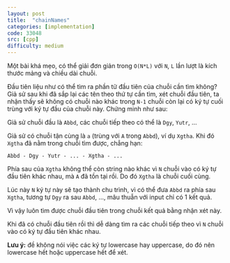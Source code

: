```yaml
---
layout: post
title:  "chainNames"
categories: [implementation]
code: 33048
src: [cpp]
difficulty: medium
---
```


Một bài khá mẹo, có thể giải đơn giản trong `O(N*L)` với `N`, `L` lần lượt là kích thước mảng và chiều dài chuỗi.

Đầu tiên liệu như có thể tìm ra phần tử đầu tiên của chuỗi cần tìm không? Giả sử sau khi đã sắp lại các tên theo thứ tự cần tìm, xét chuỗi đầu tiên, ta nhận thấy sẽ không có chuỗi nào khác trong `N-1` chuỗi còn lại có ký tự cuối trùng với ký tự đầu của chuỗi này. Chứng minh như sau:

Giả sử chuỗi đầu là `Abbd`, các chuỗi tiếp theo có thể là `Dgy`, `Yutr`, ...

Giả sử có chuỗi tận cùng là `a` (trùng với `A` trong `Abbd`), ví dụ `Xgtha`. Khi đó `Xgtha` đã nằm trong chuỗi tìm được, chẳng hạn:

```
Abbd - Dgy - Yutr - ... - Xgtha - ...
```

Phía sau của `Xgtha` không thể còn string nào khác vì `N` chuỗi vào có ký tự đầu tiên khác nhau, mà `A` đã tồn tại rồi. Do đó `Xgtha` là chuỗi cuối cùng.

Lúc này `N` ký tự này sẽ tạo thành chu trình, vì có thể đưa `Abbd` ra phía sau `Xgtha`, tương tự `Dgy` ra sau `Abbd`, ..., mâu thuẫn với input chỉ có 1 kết quả.

Vì vậy luôn tìm được chuỗi đầu tiên trong chuỗi kết quả bằng nhận xét này.

Khi đã có chuỗi đầu tiên rồi thì dễ dàng tìm ra các chuỗi tiếp theo vì `N` chuỗi vào có ký tự đầu tiên khác nhau.

**Lưu ý:** đề không nói việc các ký tự lowercase hay uppercase, do đó nên lowercase hết hoặc uppercase hết để xét.
